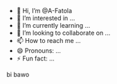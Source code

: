 - 👋 Hi, I’m @A-Fatola
- 👀 I’m interested in ...
- 🌱 I’m currently learning ...
- 💞️ I’m looking to collaborate on ...
- 📫 How to reach me ...
- 😄 Pronouns: ...
- ⚡ Fun fact: ...

<!---
A-Fatola/A-Fatola is a ✨ special ✨ repository because its `README.md` (this file) appears on your GitHub profile.
You can click the Preview link to take a look at your changes.
---> bi bawo
